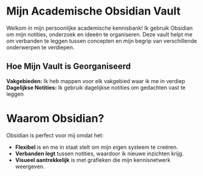 # Mijn Academische Obsidian Vault

Welkom in mijn persoonlijke academische kennisbank! Ik gebruik Obsidian om mijn notities, onderzoek en ideeën te organiseren. 
Deze vault helpt me om verbanden te leggen tussen concepten en mijn begrip van verschillende onderwerpen te verdiepen.

## Hoe Mijn Vault is Georganiseerd
**Vakgebieden:** Ik heb mappen voor elk vakgebied waar ik me in verdiep
**Dagelijkse Notities:** Ik gebruik dagelijkse notities om gedachten vast te leggen

# Waarom Obsidian?

Obsidian is perfect voor mij omdat het:

* **Flexibel** is en me in staat stelt om mijn eigen systeem te creëren.
* **Verbanden legt** tussen notities, waardoor ik nieuwe inzichten krijg.
* **Visueel aantrekkelijk** is met grafieken die mijn kennisnetwerk weergeven.
